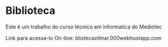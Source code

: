 # Biblioteca
  Este é um trabalho do curso técnico em informatica do Mediotec
  
  Link para acessa-lo On-line: bliotecavilmar.000webhostapp.com
